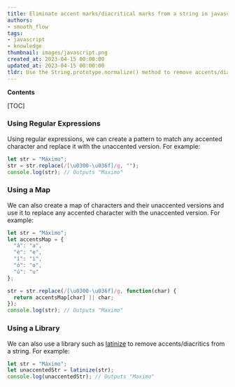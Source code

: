 ```yaml
---
title: Eliminate accent marks/diacritical marks from a string in javascript
authors:
- smooth_flow
tags:
- javascript
- knowledge
thumbnail: images/javascript.png
created_at: 2023-04-15 00:00:00
updated_at: 2023-04-15 00:00:00
tldr: Use the String.prototype.normalize() method to remove accents/diacritics from a string.
---
```


**Contents**

[TOC]

### Using Regular Expressions

Using regular expressions, we can create a pattern to match any accented character and replace it with the unaccented version. For example:

```javascript
let str = "Máximo";
str = str.replace(/[\u0300-\u036f]/g, "");
console.log(str); // Outputs "Maximo"
```

### Using a Map

We can also create a map of characters and their unaccented versions and use it to replace any accented character with the unaccented version. For example:

```javascript
let str = "Máximo";
let accentsMap = {
  "á": "a",
  "é": "e",
  "í": "i",
  "ó": "o",
  "ú": "u"
};

str = str.replace(/[\u0300-\u036f]/g, function(char) {
  return accentsMap[char] || char;
});
console.log(str); // Outputs "Maximo"
```

### Using a Library

We can also use a library such as [latinize](https://www.npmjs.com/package/latinize) to remove accents/diacritics from a string. For example:

```javascript
let str = "Máximo";
let unaccentedStr = latinize(str);
console.log(unaccentedStr); // Outputs "Maximo"
```

